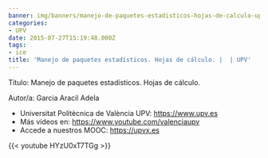 ```yaml
---
banner: img/banners/manejo-de-paquetes-estadisticos-hojas-de-calculo-upv.jpg
categories:
- UPV
date: 2015-07-27T15:19:48.000Z
tags:
- ice
title: 'Manejo de paquetes estadísticos. Hojas de cálculo. |  | UPV'
---
```


Título: Manejo de paquetes estadísticos. Hojas de cálculo.

Autor/a: Garcia Aracil Adela



+ Universitat Politècnica de València UPV: https://www.upv.es
+ Más vídeos en: https://www.youtube.com/valenciaupv
+ Accede a nuestros MOOC: https://upvx.es

{{< youtube HYzU0xT7TGg >}}
